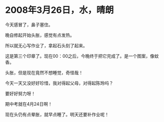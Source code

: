 # 2008年3月26日，水，晴朗

今天感冒了，鼻子塞住。

晚自修起开始头胀，感觉有点发热。

所以就无心写作业了，拿起石头刻了起来。

这是第三个印章了。现在00：00之后，今晚终于把它完成了。是一个图案，像蚊香。

头胀，但是现在竟然不想睡觉，奇怪哉！

今天一天又没好好珍惜，我对得起父母，对得起陈玲吗？

要好好努力呀！

期中考就在4月24日啊！

现在头仍有点晕胀，就早点睡了。明天还要补作业呢！
